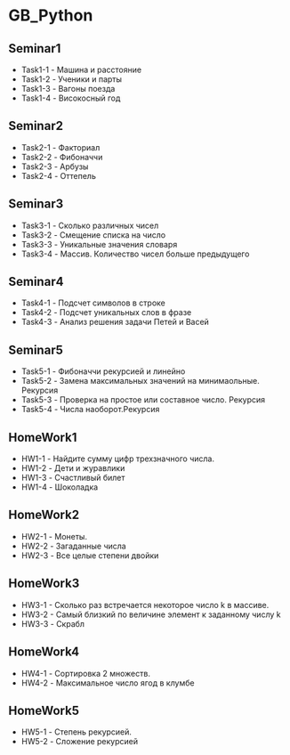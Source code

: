 # GB_Python
## Seminar1
* Task1-1 - Машина и расстояние
* Task1-2 - Ученики и парты
* Task1-3 - Вагоны поезда
* Task1-4 - Високосный год
## Seminar2
* Task2-1 - Факториал
* Task2-2 - Фибоначчи
* Task2-3 - Арбузы
* Task2-4 - Оттепель
## Seminar3
* Task3-1 - Сколько различных чисел
* Task3-2 - Смещение списка на число
* Task3-3 - Уникальные значения словаря
* Task3-4 - Массив. Количество чисел больше предыдущего
## Seminar4
* Task4-1 - Подсчет символов в строке
* Task4-2 - Подсчет уникальных слов в фразе
* Task4-3 - Анализ решения задачи Петей и Васей
## Seminar5
* Task5-1 - Фибоначчи рекурсией и линейно
* Task5-2 - Замена максимальных значений на минимаольные. Рекурсия
* Task5-3 - Проверка на простое или составное число. Рекурсия
* Task5-4 - Числа наоборот.Рекурсия
## HomeWork1
* HW1-1 - Найдите сумму цифр трехзначного числа.
* HW1-2 - Дети и журавлики
* HW1-3 - Счастливый билет
* HW1-4 - Шоколадка
## HomeWork2
* HW2-1 - Монеты.
* HW2-2 - Загаданные числа
* HW2-3 - Все целые степени двойки
## HomeWork3
* HW3-1 - Cколько раз встречается некоторое число k в массиве.
* HW3-2 - Cамый близкий по величине элемент к заданному числу k
* HW3-3 - Скрабл
## HomeWork4
* HW4-1 - Сортировка 2 множеств.
* HW4-2 - Максимальное число ягод в клумбе
## HomeWork5
* HW5-1 - Степень рекурсией.
* HW5-2 - Сложение рекурсией

